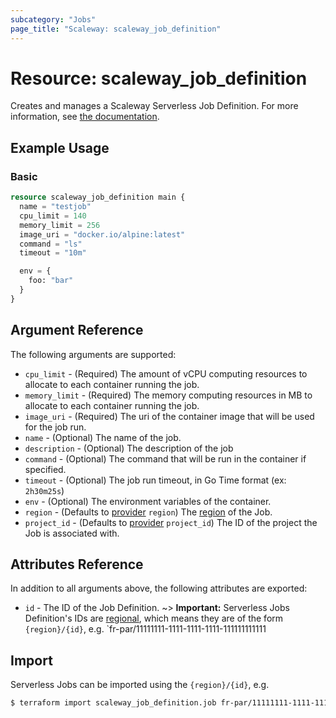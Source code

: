 ```yaml
---
subcategory: "Jobs"
page_title: "Scaleway: scaleway_job_definition"
---
```


# Resource: scaleway_job_definition

Creates and manages a Scaleway Serverless Job Definition. For more information, see [the documentation](https://pkg.go.dev/github.com/scaleway/scaleway-sdk-go@master/api/jobs/v1alpha1).

## Example Usage

### Basic

```terraform
resource scaleway_job_definition main {
  name = "testjob"
  cpu_limit = 140
  memory_limit = 256
  image_uri = "docker.io/alpine:latest"
  command = "ls"
  timeout = "10m"

  env = {
    foo: "bar"
  }
}
```

## Argument Reference

The following arguments are supported:

- `cpu_limit` - (Required) The amount of vCPU computing resources to allocate to each container running the job.
- `memory_limit` - (Required) The memory computing resources in MB to allocate to each container running the job.
- `image_uri` - (Required) The uri of the container image that will be used for the job run.
- `name` - (Optional) The name of the job.
- `description` - (Optional) The description of the job
- `command` - (Optional) The command that will be run in the container if specified.
- `timeout` - (Optional) The job run timeout, in Go Time format (ex: `2h30m25s`)
- `env` - (Optional) The environment variables of the container.
- `region` - (Defaults to [provider](../index.md#region) `region`) The [region](../guides/regions_and_zones.md#regions) of the Job.
- `project_id` - (Defaults to [provider](../index.md#project_id) `project_id`) The ID of the project the Job is associated with.

## Attributes Reference

In addition to all arguments above, the following attributes are exported:

- `id` - The ID of the Job Definition.
~> **Important:** Serverless Jobs Definition's IDs are [regional](../guides/regions_and_zones.md#resource-ids), which means they are of the form `{region}/{id}`, e.g. `fr-par/11111111-1111-1111-1111-111111111111

## Import

Serverless Jobs can be imported using the `{region}/{id}`, e.g.

```bash
$ terraform import scaleway_job_definition.job fr-par/11111111-1111-1111-1111-111111111111
```

